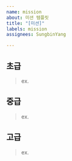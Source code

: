 ```yaml
---
name: mission
about: 미션 템플릿
title: "[미션]"
labels: mission
assignees: SungbinYang

---
```


## 초급

> ex.

## 중급

> ex.

## 고급

> ex.
